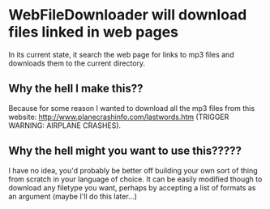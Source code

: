 # WebFileDownloader will download files linked in web pages

In its current state, it search the web page for links to mp3 files and
downloads them to the current directory.

## Why the hell I make this??

Because for some reason I wanted to download all the mp3 files from this website: http://www.planecrashinfo.com/lastwords.htm (TRIGGER WARNING: AIRPLANE CRASHES).

## Why the hell might you want to use this?????

I have no idea, you'd probably be better off building your own sort of
thing from scratch in your language of choice. It can be easily modified though to download any filetype you want, perhaps by accepting a list of formats as an argument (maybe I'll do this later...)

